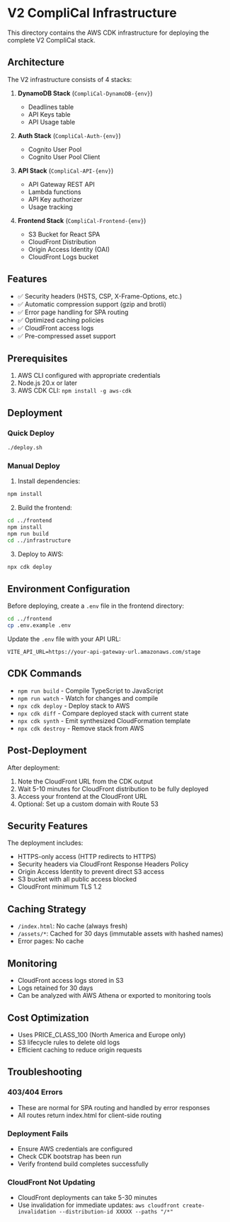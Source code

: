 # V2 CompliCal Infrastructure

This directory contains the AWS CDK infrastructure for deploying the complete V2 CompliCal stack.

## Architecture

The V2 infrastructure consists of 4 stacks:

1. **DynamoDB Stack** (`CompliCal-DynamoDB-{env}`)
   - Deadlines table
   - API Keys table
   - API Usage table

2. **Auth Stack** (`CompliCal-Auth-{env}`)
   - Cognito User Pool
   - Cognito User Pool Client

3. **API Stack** (`CompliCal-API-{env}`)
   - API Gateway REST API
   - Lambda functions
   - API Key authorizer
   - Usage tracking

4. **Frontend Stack** (`CompliCal-Frontend-{env}`)
   - S3 Bucket for React SPA
   - CloudFront Distribution
   - Origin Access Identity (OAI)
   - CloudFront Logs bucket

## Features

- ✅ Security headers (HSTS, CSP, X-Frame-Options, etc.)
- ✅ Automatic compression support (gzip and brotli)
- ✅ Error page handling for SPA routing
- ✅ Optimized caching policies
- ✅ CloudFront access logs
- ✅ Pre-compressed asset support

## Prerequisites

1. AWS CLI configured with appropriate credentials
2. Node.js 20.x or later
3. AWS CDK CLI: `npm install -g aws-cdk`

## Deployment

### Quick Deploy

```bash
./deploy.sh
```

### Manual Deploy

1. Install dependencies:
```bash
npm install
```

2. Build the frontend:
```bash
cd ../frontend
npm install
npm run build
cd ../infrastructure
```

3. Deploy to AWS:
```bash
npx cdk deploy
```

## Environment Configuration

Before deploying, create a `.env` file in the frontend directory:

```bash
cd ../frontend
cp .env.example .env
```

Update the `.env` file with your API URL:
```
VITE_API_URL=https://your-api-gateway-url.amazonaws.com/stage
```

## CDK Commands

- `npm run build` - Compile TypeScript to JavaScript
- `npm run watch` - Watch for changes and compile
- `npx cdk deploy` - Deploy stack to AWS
- `npx cdk diff` - Compare deployed stack with current state
- `npx cdk synth` - Emit synthesized CloudFormation template
- `npx cdk destroy` - Remove stack from AWS

## Post-Deployment

After deployment:

1. Note the CloudFront URL from the CDK output
2. Wait 5-10 minutes for CloudFront distribution to be fully deployed
3. Access your frontend at the CloudFront URL
4. Optional: Set up a custom domain with Route 53

## Security Features

The deployment includes:

- HTTPS-only access (HTTP redirects to HTTPS)
- Security headers via CloudFront Response Headers Policy
- Origin Access Identity to prevent direct S3 access
- S3 bucket with all public access blocked
- CloudFront minimum TLS 1.2

## Caching Strategy

- `/index.html`: No cache (always fresh)
- `/assets/*`: Cached for 30 days (immutable assets with hashed names)
- Error pages: No cache

## Monitoring

- CloudFront access logs stored in S3
- Logs retained for 30 days
- Can be analyzed with AWS Athena or exported to monitoring tools

## Cost Optimization

- Uses PRICE_CLASS_100 (North America and Europe only)
- S3 lifecycle rules to delete old logs
- Efficient caching to reduce origin requests

## Troubleshooting

### 403/404 Errors
- These are normal for SPA routing and handled by error responses
- All routes return index.html for client-side routing

### Deployment Fails
- Ensure AWS credentials are configured
- Check CDK bootstrap has been run
- Verify frontend build completes successfully

### CloudFront Not Updating
- CloudFront deployments can take 5-30 minutes
- Use invalidation for immediate updates: `aws cloudfront create-invalidation --distribution-id XXXXX --paths "/*"`